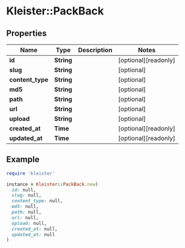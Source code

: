 # Kleister::PackBack

## Properties

| Name | Type | Description | Notes |
| ---- | ---- | ----------- | ----- |
| **id** | **String** |  | [optional][readonly] |
| **slug** | **String** |  | [optional] |
| **content_type** | **String** |  | [optional] |
| **md5** | **String** |  | [optional] |
| **path** | **String** |  | [optional] |
| **url** | **String** |  | [optional] |
| **upload** | **String** |  | [optional] |
| **created_at** | **Time** |  | [optional][readonly] |
| **updated_at** | **Time** |  | [optional][readonly] |

## Example

```ruby
require 'kleister'

instance = Kleister::PackBack.new(
  id: null,
  slug: null,
  content_type: null,
  md5: null,
  path: null,
  url: null,
  upload: null,
  created_at: null,
  updated_at: null
)
```

